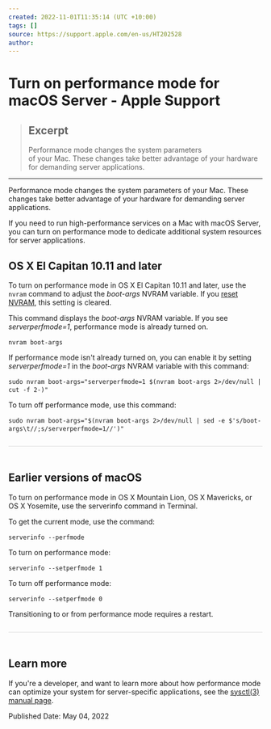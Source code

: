 ```yaml
---
created: 2022-11-01T11:35:14 (UTC +10:00)
tags: []
source: https://support.apple.com/en-us/HT202528
author: 
---
```


# Turn on performance mode for macOS Server - Apple Support

> ## Excerpt
> Performance mode changes the system parameters of your Mac. These changes take better advantage of your hardware for demanding server applications.

---
Performance mode changes the system parameters of your Mac. These changes take better advantage of your hardware for demanding server applications.

If you need to run high-performance services on a Mac with macOS Server, you can turn on performance mode to dedicate additional system resources for server applications.

## OS X El Capitan 10.11 and later

To turn on performance mode in OS X El Capitan 10.11 and later, use the `nvram` command to adjust the _boot-args_ NVRAM variable. If you [reset NVRAM][1], this setting is cleared.

This command displays the _boot-args_ NVRAM variable. If you see _serverperfmode=1_, performance mode is already turned on.

```
nvram boot-args

```

If performance mode isn't already turned on, you can enable it by setting _serverperfmode=1_ in the _boot-args_ NVRAM variable with this command:

```
sudo nvram boot-args="serverperfmode=1 $(nvram boot-args 2>/dev/null | cut -f 2-)"

```

To turn off performance mode, use this command:

```
sudo nvram boot-args="$(nvram boot-args 2>/dev/null | sed -e $'s/boot-args\t//;s/serverperfmode=1//')"

```

![](Turn%20on%20performance%20mode%20for%20macOS%20Server%20-%20Apple%20Support/divider.png) 

## Earlier versions of macOS

To turn on performance mode in OS X Mountain Lion, OS X Mavericks, or OS X Yosemite, use the serverinfo command in Terminal.

To get the current mode, use the command:

```
serverinfo --perfmode

```

To turn on performance mode:

```
serverinfo --setperfmode 1

```

To turn off performance mode:

```
serverinfo --setperfmode 0

```

Transitioning to or from performance mode requires a restart.

![](Turn%20on%20performance%20mode%20for%20macOS%20Server%20-%20Apple%20Support/divider.png) 

## Learn more

If you're a developer, and want to learn more about how performance mode can optimize your system for server-specific applications, see the [sysctl(3) manual page][2].

Published Date: May 04, 2022

[1]: https://support.apple.com/kb/HT204063
[2]: https://developer.apple.com/library/archive/documentation/System/Conceptual/ManPages_iPhoneOS/man3/sysctl.3.html
